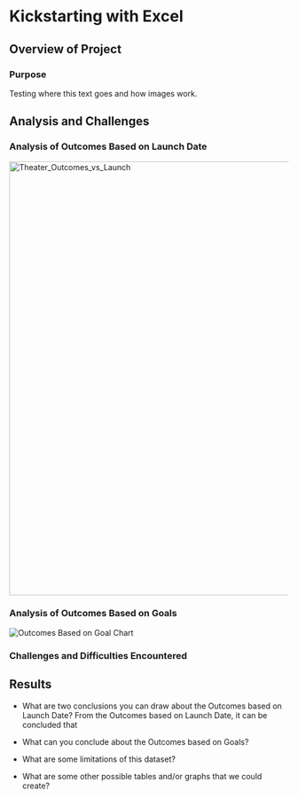 # Kickstarting with Excel

## Overview of Project

### Purpose
Testing where this text goes and how images work.

## Analysis and Challenges

### Analysis of Outcomes Based on Launch Date

<img width="783" alt="Theater_Outcomes_vs_Launch" src="https://user-images.githubusercontent.com/74506380/99890399-c9c13e00-2c2c-11eb-8fbf-b45aea13c9e8.png">

### Analysis of Outcomes Based on Goals

![Outcomes Based on Goal Chart](https://user-images.githubusercontent.com/74506380/99890196-c6c54e00-2c2a-11eb-986b-907e7351c778.png)

### Challenges and Difficulties Encountered

## Results

- What are two conclusions you can draw about the Outcomes based on Launch Date?
	From the Outcomes based on Launch Date, it can be concluded that 

- What can you conclude about the Outcomes based on Goals?

- What are some limitations of this dataset?

- What are some other possible tables and/or graphs that we could create?
